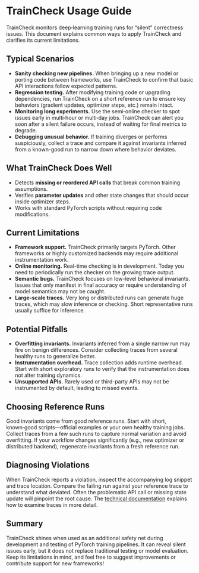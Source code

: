 # TrainCheck Usage Guide

TrainCheck monitors deep‑learning training runs for “silent” correctness issues. This document explains common ways to apply TrainCheck and clarifies its current limitations.

## Typical Scenarios

- **Sanity checking new pipelines.** When bringing up a new model or porting code between frameworks, use TrainCheck to confirm that basic API interactions follow expected patterns.
- **Regression testing.** After modifying training code or upgrading dependencies, run TrainCheck on a short reference run to ensure key behaviors (gradient updates, optimizer steps, etc.) remain intact.
- **Monitoring long experiments.** Use the semi‑online checker to spot issues early in multi‑hour or multi‑day jobs. TrainCheck can alert you soon after a silent failure occurs, instead of waiting for final metrics to degrade.
- **Debugging unusual behavior.** If training diverges or performs suspiciously, collect a trace and compare it against invariants inferred from a known-good run to narrow down where behavior deviates.

## What TrainCheck Does Well

- Detects **missing or reordered API calls** that break common training assumptions.
- Verifies **parameter updates** and other state changes that should occur inside optimizer steps.
- Works with standard PyTorch scripts without requiring code modifications.

## Current Limitations

- **Framework support.** TrainCheck primarily targets PyTorch. Other frameworks or highly customized backends may require additional instrumentation work.
- **Online monitoring.** Real-time checking is in development. Today you need to periodically run the checker on the growing trace output.
- **Semantic bugs.** TrainCheck focuses on low-level behavioral invariants. Issues that only manifest in final accuracy or require understanding of model semantics may not be caught.
- **Large-scale traces.** Very long or distributed runs can generate huge traces, which may slow inference or checking. Short representative runs usually suffice for inference.

## Potential Pitfalls

- **Overfitting invariants.** Invariants inferred from a single narrow run may fire on benign differences. Consider collecting traces from several healthy runs to generalize better.
- **Instrumentation overhead.** Trace collection adds runtime overhead. Start with short exploratory runs to verify that the instrumentation does not alter training dynamics.
- **Unsupported APIs.** Rarely used or third-party APIs may not be instrumented by default, leading to missed events.

## Choosing Reference Runs

Good invariants come from good reference runs. Start with short, known‑good scripts—official examples or your own healthy training jobs. Collect traces from a few such runs to capture normal variation and avoid overfitting. If your workflow changes significantly (e.g., new optimizer or distributed backend), regenerate invariants from a fresh reference run.

## Diagnosing Violations

When TrainCheck reports a violation, inspect the accompanying log snippet and trace location. Compare the failing run against your reference trace to understand what deviated. Often the problematic API call or missing state update will pinpoint the root cause. The [technical documentation](./technical-doc.md) explains how to examine traces in more detail.

## Summary

TrainCheck shines when used as an additional safety net during development and testing of PyTorch training pipelines. It can reveal silent issues early, but it does not replace traditional testing or model evaluation. Keep its limitations in mind, and feel free to suggest improvements or contribute support for new frameworks!
